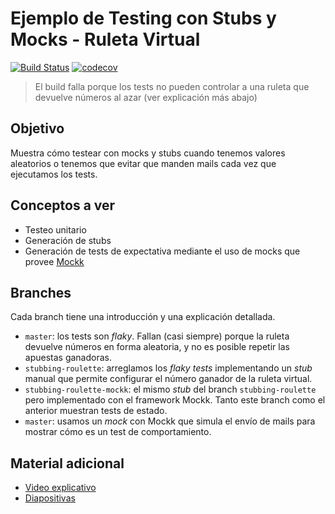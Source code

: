 
# Ejemplo de Testing con Stubs y Mocks - Ruleta Virtual

[![Build Status](https://github.com/uqbar-project/eg-ruletas-kotlin/actions/workflows/gradle-build.yml/badge.svg?branch=master)](https://github.com/uqbar-project/eg-ruletas-kotlin/actions/workflows/gradle-build.yml) [![codecov](https://codecov.io/gh/uqbar-project/eg-ruletas-kotlin/branch/master/graph/badge.svg)](https://codecov.io/gh/uqbar-project/eg-ruletas-kotlin?branch=master)

> El build falla porque los tests no pueden controlar a una ruleta que devuelve números al azar (ver explicación más abajo)

## Objetivo

Muestra cómo testear con mocks y stubs cuando tenemos valores aleatorios o tenemos que evitar que manden mails cada vez que ejecutamos los tests.

## Conceptos a ver

* Testeo unitario
* Generación de stubs
* Generación de tests de expectativa mediante el uso de mocks que provee [Mockk](https://mockk.io/)

## Branches

Cada branch tiene una introducción y una explicación detallada.

- `master`: los tests son _flaky_. Fallan (casi siempre) porque la ruleta devuelve números en forma aleatoria, y no es posible repetir las apuestas ganadoras.
- `stubbing-roulette`: arreglamos los _flaky tests_ implementando un _stub_ manual que permite configurar el número ganador de la ruleta virtual.
- `stubbing-roulette-mockk`: el mismo _stub_ del branch `stubbing-roulette` pero implementado con el framework Mockk. Tanto este branch como el anterior muestran tests de estado.
- `master`: usamos un _mock_ con Mockk que simula el envío de mails para mostrar cómo es un test de comportamiento.


## Material adicional

- [Video explicativo](https://youtube.com/watch?v=6vR6QyuLogM)
- [Diapositivas](https://docs.google.com/presentation/d/1hyY1zyKUrs1qlrMuN_KuagVCmOzjv_XpPsXI7RLnSHk/edit#slide=id.p)
